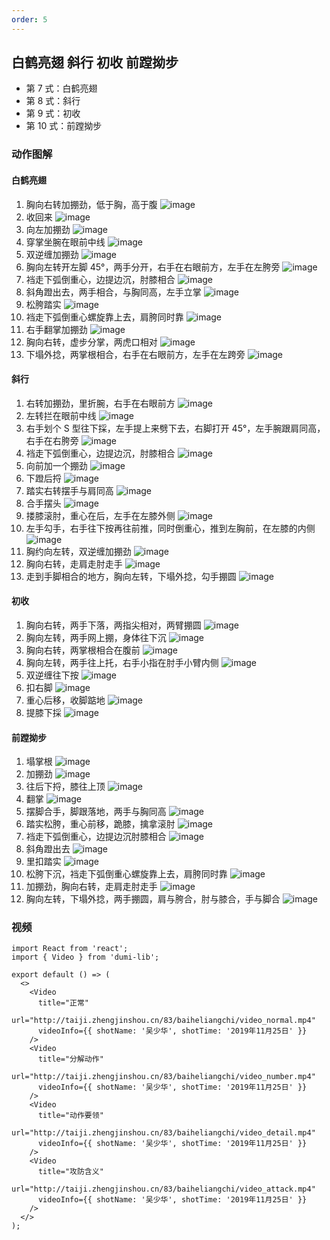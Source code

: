 ```yaml
---
order: 5
---
```


## 白鹤亮翅 斜行 初收 前蹚拗步

- 第 7 式：白鹤亮翅
- 第 8 式：斜行
- 第 9 式：初收
- 第 10 式：前蹚拗步

### 动作图解

#### 白鹤亮翅

1. 胸向右转加掤劲，低于胸，高于腹
   ![image](http://taiji.zhengjinshou.cn/83/baiheliangchi/180224.jpg)
2. 收回来
   ![image](http://taiji.zhengjinshou.cn/83/baiheliangchi/180230.jpg)
3. 向左加掤劲
   ![image](http://taiji.zhengjinshou.cn/83/baiheliangchi/180233.jpg)
4. 穿掌坐腕在眼前中线
   ![image](http://taiji.zhengjinshou.cn/83/baiheliangchi/180239.jpg)
5. 双逆缠加掤劲
   ![image](http://taiji.zhengjinshou.cn/83/baiheliangchi/180244.jpg)
6. 胸向左转开左脚 45°，两手分开，右手在右眼前方，左手在左胯旁
   ![image](http://taiji.zhengjinshou.cn/83/baiheliangchi/180254.jpg)
7. 裆走下弧倒重心，边提边沉，肘膝相合
   ![image](http://taiji.zhengjinshou.cn/83/baiheliangchi/180259.jpg)
8. 斜角蹬出去，两手相合，与胸同高，左手立掌
   ![image](http://taiji.zhengjinshou.cn/83/baiheliangchi/180304.jpg)
9. 松胯踏实
   ![image](http://taiji.zhengjinshou.cn/83/baiheliangchi/180308.jpg)
10. 裆走下弧倒重心螺旋靠上去，肩胯同时靠
    ![image](http://taiji.zhengjinshou.cn/83/baiheliangchi/180312.jpg)
11. 右手翻掌加掤劲
    ![image](http://taiji.zhengjinshou.cn/83/baiheliangchi/180316.jpg)
12. 胸向右转，虚步分掌，两虎口相对
    ![image](http://taiji.zhengjinshou.cn/83/baiheliangchi/180320.jpg)
13. 下塌外捻，两掌根相合，右手在右眼前方，左手在左跨旁
    ![image](http://taiji.zhengjinshou.cn/83/baiheliangchi/180324.jpg)

#### 斜行

1. 右转加掤劲，里折腕，右手在右眼前方
   ![image](http://taiji.zhengjinshou.cn/83/baiheliangchi/180328.jpg)
2. 左转拦在眼前中线
   ![image](http://taiji.zhengjinshou.cn/83/baiheliangchi/180334.jpg)
3. 右手划个 S 型往下採，左手提上来劈下去，右脚打开 45°，左手腕跟肩同高，右手在右胯旁
   ![image](http://taiji.zhengjinshou.cn/83/baiheliangchi/180338.jpg)
4. 裆走下弧倒重心，边提边沉，肘膝相合
   ![image](http://taiji.zhengjinshou.cn/83/baiheliangchi/180344.jpg)
5. 向前加一个掤劲
   ![image](http://taiji.zhengjinshou.cn/83/baiheliangchi/180353.jpg)
6. 下蹬后捋
   ![image](http://taiji.zhengjinshou.cn/83/baiheliangchi/180400.jpg)
7. 踏实右转摆手与肩同高
   ![image](http://taiji.zhengjinshou.cn/83/baiheliangchi/180410.jpg)
8. 合手摆头
   ![image](http://taiji.zhengjinshou.cn/83/baiheliangchi/180415.jpg)
9. 搂膝滚肘，重心在后，左手在左膝外侧
   ![image](http://taiji.zhengjinshou.cn/83/baiheliangchi/180419.jpg)
10. 左手勾手，右手往下按再往前推，同时倒重心，推到左胸前，在左膝的内侧
    ![image](http://taiji.zhengjinshou.cn/83/baiheliangchi/180423.jpg)
11. 胸约向左转，双逆缠加掤劲
    ![image](http://taiji.zhengjinshou.cn/83/baiheliangchi/180427.jpg)
12. 胸向右转，走肩走肘走手
    ![image](http://taiji.zhengjinshou.cn/83/baiheliangchi/180431.jpg)
13. 走到手脚相合的地方，胸向左转，下塌外捻，勾手掤圆
    ![image](http://taiji.zhengjinshou.cn/83/baiheliangchi/180435.jpg)

#### 初收

1. 胸向右转，两手下落，两指尖相对，两臂掤圆
   ![image](http://taiji.zhengjinshou.cn/83/baiheliangchi/180441.jpg)
2. 胸向左转，两手网上掤，身体往下沉
   ![image](http://taiji.zhengjinshou.cn/83/baiheliangchi/180445.jpg)
3. 胸向右转，两掌根相合在腹前
   ![image](http://taiji.zhengjinshou.cn/83/baiheliangchi/180449.jpg)
4. 胸向左转，两手往上托，右手小指在肘手小臂内侧
   ![image](http://taiji.zhengjinshou.cn/83/baiheliangchi/180452.jpg)
5. 双逆缠往下按
   ![image](http://taiji.zhengjinshou.cn/83/baiheliangchi/180504.jpg)
6. 扣右脚
   ![image](http://taiji.zhengjinshou.cn/83/baiheliangchi/180507.jpg)
7. 重心后移，收脚踮地
   ![image](http://taiji.zhengjinshou.cn/83/baiheliangchi/180511.jpg)
8. 提膝下採
   ![image](http://taiji.zhengjinshou.cn/83/baiheliangchi/180515.jpg)

#### 前蹚拗步

1. 塌掌根
   ![image](http://taiji.zhengjinshou.cn/83/baiheliangchi/180519.jpg)
2. 加掤劲
   ![image](http://taiji.zhengjinshou.cn/83/baiheliangchi/180523.jpg)
3. 往后下捋，膝往上顶
   ![image](http://taiji.zhengjinshou.cn/83/baiheliangchi/180526.jpg)
4. 翻掌
   ![image](http://taiji.zhengjinshou.cn/83/baiheliangchi/180537.jpg)
5. 摆脚合手，脚跟落地，两手与胸同高
   ![image](http://taiji.zhengjinshou.cn/83/baiheliangchi/180542.jpg)
6. 踏实松胯，重心前移，跪膝，擒拿滚肘
   ![image](http://taiji.zhengjinshou.cn/83/baiheliangchi/180603.jpg)
7. 裆走下弧倒重心，边提边沉肘膝相合
   ![image](http://taiji.zhengjinshou.cn/83/baiheliangchi/180607.jpg)
8. 斜角蹬出去
   ![image](http://taiji.zhengjinshou.cn/83/baiheliangchi/180611.jpg)
9. 里扣踏实
   ![image](http://taiji.zhengjinshou.cn/83/baiheliangchi/180614.jpg)
10. 松胯下沉，裆走下弧倒重心螺旋靠上去，肩胯同时靠
    ![image](http://taiji.zhengjinshou.cn/83/baiheliangchi/180617.jpg)
11. 加掤劲，胸向右转，走肩走肘走手
    ![image](http://taiji.zhengjinshou.cn/83/baiheliangchi/180621.jpg)
12. 胸向左转，下塌外捻，两手掤圆，肩与胯合，肘与膝合，手与脚合
    ![image](http://taiji.zhengjinshou.cn/83/baiheliangchi/180623.jpg)

### 视频

```tsx | inline
import React from 'react';
import { Video } from 'dumi-lib';

export default () => (
  <>
    <Video
      title="正常"
      url="http://taiji.zhengjinshou.cn/83/baiheliangchi/video_normal.mp4"
      videoInfo={{ shotName: '吴少华', shotTime: '2019年11月25日' }}
    />
    <Video
      title="分解动作"
      url="http://taiji.zhengjinshou.cn/83/baiheliangchi/video_number.mp4"
      videoInfo={{ shotName: '吴少华', shotTime: '2019年11月25日' }}
    />
    <Video
      title="动作要领"
      url="http://taiji.zhengjinshou.cn/83/baiheliangchi/video_detail.mp4"
      videoInfo={{ shotName: '吴少华', shotTime: '2019年11月25日' }}
    />
    <Video
      title="攻防含义"
      url="http://taiji.zhengjinshou.cn/83/baiheliangchi/video_attack.mp4"
      videoInfo={{ shotName: '吴少华', shotTime: '2019年11月25日' }}
    />
  </>
);
```
